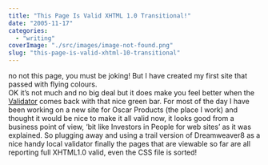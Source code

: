 ```yaml
---
title: "This Page Is Valid XHTML 1.0 Transitional!"
date: "2005-11-17"
categories: 
  - "writing"
coverImage: "./src/images/image-not-found.png"
slug: "this-page-is-valid-xhtml-10-transitional"
---
```


no not this page, you must be joking! But I have created my first site that passed with flying colours.  
OK it’s not much and no big deal but it does make you feel better when the [Validator](http://validator.w3.org) comes back with that nice green bar. For most of the day I have been working on a new site for Oscar Products (the place I work) and thought it would be nice to make it all valid now, it looks good from a business point of view, ‘bit like Investors in People for web sites’ as it was explained. So plugging away and using a trail version of Dreamweaver8 as a nice handy local validator finally the pages that are viewable so far are all reporting full XHTML1.0 valid, even the CSS file is sorted!
